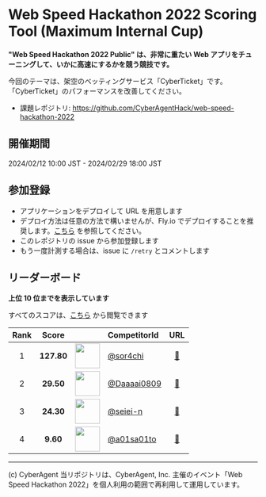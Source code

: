 # Web Speed Hackathon 2022 Scoring Tool (Maximum Internal Cup)

**"Web Speed Hackathon 2022 Public" は、非常に重たい Web アプリをチューニングして、いかに高速にするかを競う競技です。**

今回のテーマは、架空のベッティングサービス「CyberTicket」です。
「CyberTicket」のパフォーマンスを改善してください。

- 課題レポジトリ: https://github.com/CyberAgentHack/web-speed-hackathon-2022

## 開催期間

2024/02/12 10:00 JST - 2024/02/29 18:00 JST

## 参加登録

- アプリケーションをデプロイして URL を用意します
- デプロイ方法は任意の方法で構いませんが、Fly.io でデプロイすることを推奨します。[こちら](./HOW_TO_DEPLOY.md) を参照してください。
- このレポジトリの issue から参加登録します
- もう一度計測する場合は、issue に `/retry` とコメントします

## リーダーボード

**上位 10 位までを表示しています**

すべてのスコアは、[こちら](./score.csv) から閲覧できます

<!-- leaderboard:start -->

|Rank|Score||CompetitorId|URL|
|:--:|:--:|:--:|:--|:--:|
|1|**127.80**|<img alt="" width="50" height="50" src="https://github.com/sor4chi.png?size=100"/>|[@sor4chi](https://github.com/sor4chi)|[:link:](https://maximum-wsh-2022.pages.dev/)|
|2|**29.50**|<img alt="" width="50" height="50" src="https://github.com/Daaaai0809.png?size=100"/>|[@Daaaai0809](https://github.com/Daaaai0809)|[:link:](https://web-speed-hackathon-2022-kabos.fly.dev/)|
|3|**24.30**|<img alt="" width="50" height="50" src="https://github.com/seiei-n.png?size=100"/>|[@seiei-n](https://github.com/seiei-n)|[:link:](https://wsh-2022-2xsei.fly.dev/)|
|4|**9.60**|<img alt="" width="50" height="50" src="https://github.com/a01sa01to.png?size=100"/>|[@a01sa01to](https://github.com/a01sa01to)|[:link:](https://wsh2022-practice.a01sa01to.com/)|

<!-- leaderboard:end -->

---

(c) CyberAgent
当リポジトリは、CyberAgent, Inc. 主催のイベント「Web Speed Hackathon 2022」を個人利用の範囲で再利用して運用しています。
